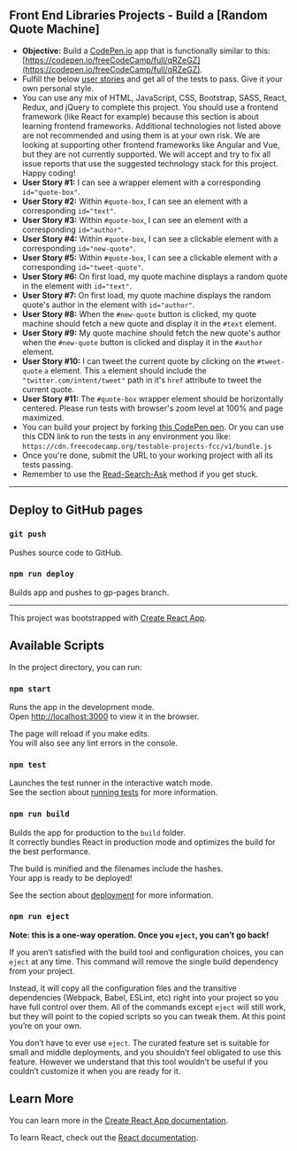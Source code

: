 ## Front End Libraries Projects - Build a [Random Quote Machine]

- **Objective:** Build a [CodePen.io](https://codepen.io) app that is functionally similar to this: [https://codepen.io/freeCodeCamp/full/qRZeGZ](https://codepen.io/freeCodeCamp/full/qRZeGZ).
- Fulfill the below [user stories](https://en.wikipedia.org/wiki/User_story) and get all of the tests to pass. Give it your own personal style.
- You can use any mix of HTML, JavaScript, CSS, Bootstrap, SASS, React, Redux, and jQuery to complete this project. You should use a frontend framework (like React for example) because this section is about learning frontend frameworks. Additional technologies not listed above are not recommended and using them is at your own risk. We are looking at supporting other frontend frameworks like Angular and Vue, but they are not currently supported. We will accept and try to fix all issue reports that use the suggested technology stack for this project. Happy coding!
- **User Story #1:** I can see a wrapper element with a corresponding `id="quote-box"`.
- **User Story #2:** Within `#quote-box`, I can see an element with a corresponding `id="text"`.
- **User Story #3:** Within `#quote-box`, I can see an element with a corresponding `id="author"`.
- **User Story #4:** Within `#quote-box`, I can see a clickable element with a corresponding `id="new-quote"`.
- **User Story #5:** Within `#quote-box`, I can see a clickable element with a corresponding `id="tweet-quote"`.
- **User Story #6:** On first load, my quote machine displays a random quote in the element with `id="text"`.
- **User Story #7:** On first load, my quote machine displays the random quote's author in the element with `id="author"`.
- **User Story #8:** When the `#new-quote` button is clicked, my quote machine should fetch a new quote and display it in the `#text` element.
- **User Story #9:** My quote machine should fetch the new quote's author when the `#new-quote` button is clicked and display it in the `#author` element.
- **User Story #10:** I can tweet the current quote by clicking on the `#tweet-quote` `a` element. This `a` element should include the `"twitter.com/intent/tweet"` path in it's `href` attribute to tweet the current quote.
- **User Story #11:** The `#quote-box` wrapper element should be horizontally centered. Please run tests with browser's zoom level at 100% and page maximized.
- You can build your project by forking [this CodePen pen](http://codepen.io/freeCodeCamp/pen/MJjpwO). Or you can use this CDN link to run the tests in any environment you like: `https://cdn.freecodecamp.org/testable-projects-fcc/v1/bundle.js`
- Once you're done, submit the URL to your working project with all its tests passing.
- Remember to use the [Read-Search-Ask](https://forum.freecodecamp.org/t/how-to-get-help-when-you-are-stuck/19514) method if you get stuck.

---

## Deploy to GitHub pages

### `git push`

Pushes source code to GitHub.

### `npm run deploy`

Builds app and pushes to gp-pages branch.

---

This project was bootstrapped with [Create React App](https://github.com/facebook/create-react-app).

## Available Scripts

In the project directory, you can run:

### `npm start`

Runs the app in the development mode.<br>
Open [http://localhost:3000](http://localhost:3000) to view it in the browser.

The page will reload if you make edits.<br>
You will also see any lint errors in the console.

### `npm test`

Launches the test runner in the interactive watch mode.<br>
See the section about [running tests](https://facebook.github.io/create-react-app/docs/running-tests) for more information.

### `npm run build`

Builds the app for production to the `build` folder.<br>
It correctly bundles React in production mode and optimizes the build for the best performance.

The build is minified and the filenames include the hashes.<br>
Your app is ready to be deployed!

See the section about [deployment](https://facebook.github.io/create-react-app/docs/deployment) for more information.

### `npm run eject`

**Note: this is a one-way operation. Once you `eject`, you can’t go back!**

If you aren’t satisfied with the build tool and configuration choices, you can `eject` at any time. This command will remove the single build dependency from your project.

Instead, it will copy all the configuration files and the transitive dependencies (Webpack, Babel, ESLint, etc) right into your project so you have full control over them. All of the commands except `eject` will still work, but they will point to the copied scripts so you can tweak them. At this point you’re on your own.

You don’t have to ever use `eject`. The curated feature set is suitable for small and middle deployments, and you shouldn’t feel obligated to use this feature. However we understand that this tool wouldn’t be useful if you couldn’t customize it when you are ready for it.

## Learn More

You can learn more in the [Create React App documentation](https://facebook.github.io/create-react-app/docs/getting-started).

To learn React, check out the [React documentation](https://reactjs.org/).
